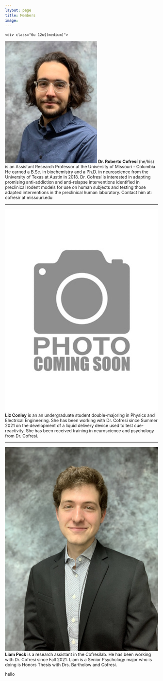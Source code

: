 ```yaml
---
layout: page
title: Members
image: 
---
```


<div class="row 200%">

	<div class="6u 12u$(medium)">
	
<p><span class="image left"><img src="assets/images/roberto_cofresi1.jpg" alt="" /></span>
<b>Dr. Roberto Cofresí</b> (he/his) is an Assistant Research Professor at the University of Missouri - Columbia. He earned a B.Sc. in biochemistry and a Ph.D. in neuroscience from the University of Texas at Austin in 2018. Dr. Cofresí is interested in adapting promising anti-addiction and anti-relapse interventions identified in preclinical rodent models for use on human subjects and testing those adapted interventions in the preclinical human laboratory.  Contact him at: cofresir at missouri.edu</p>

<hr>

<p><span class="image left"><img src="assets/images/missing1.jpg" alt="" /></span>
<b>Liz Conley</b> is an an undergraduate student double-majoring in Physics and Electrical Engineering. She has been working with Dr. Cofresi since Summer 2021 on the development of a liquid delivery device used to test cue-reactivity. She has been received training in neuroscience and psychology from Dr. Cofresi.

<hr>



<p><span class="image left"><img src="assets/images/liam_peck.jpeg" alt="" /></span>
<b>Liam Peck</b> is a research assistant in the Cofresilab. He has been working with Dr. Cofresi since Fall 2021. Liam is a Senior Psychology major who is doing is Honors Thesis with Drs. Bartholow and Cofresi.
			
</div>

<div class="6u$ 12u$(medium)">

hello

</div>

</div>

